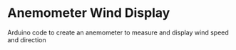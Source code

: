# Anemometer Wind Display

Arduino code to create an anemometer to measure and display wind speed and direction
